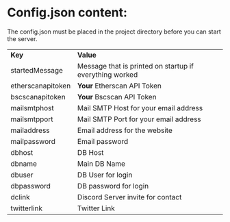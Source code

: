 # Config.json content:
The config.json must be placed in the project directory before you can start the server.
<table>
    <tr>
        <td><strong>Key</strong></td>
        <td><strong>Value</strong></td>
    </tr>
    <tr>
        <td>startedMessage</td>
        <td>Message that is printed on startup if everything worked</td>
    </tr>
    <tr>
        <td>etherscanapitoken</td>
        <td><strong>Your</strong> Etherscan API Token</td>
    </tr>
    <tr>
        <td>bscscanapitoken</td>
        <td><strong>Your</strong> Bscscan API Token</td>
    </tr>
    <tr>
        <td>mailsmtphost</td>
        <td>Mail SMTP Host for your email address</td>
    </tr>
    <tr>
        <td>mailsmtpport</td>
        <td>Mail SMTP Port for your email address</td>
    </tr>
    <tr>
        <td>mailaddress</td>
        <td>Email address for the website</td>
    </tr>
    <tr>
        <td>mailpassword</td>
        <td>Email password</td>
    </tr>
    <tr>
        <td>dbhost</td>
        <td>DB Host</td>
    </tr>
    <tr>
        <td>dbname</td>
        <td>Main DB Name</td>
    </tr>
    <tr>
        <td>dbuser</td>
        <td>DB User for login</td>
    </tr>
    <tr>
        <td>dbpassword</td>
        <td>DB password for login</td>
    </tr>
    <tr>
        <td>dclink</td>
        <td>Discord Server invite for contact</td>
    </tr>
    <tr>
        <td>twitterlink</td>
        <td>Twitter Link</td>
    </tr>
</table>
